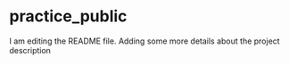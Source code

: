 # practice_public
I am editing the README file. Adding some more details about the project description
